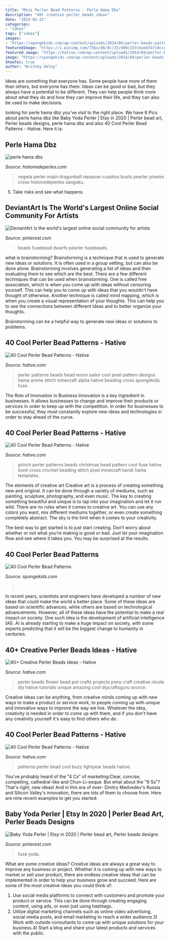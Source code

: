 ```yaml
---
title: "Mini Perler Bead Patterns - Perle Hama Dbz"
description: "40+ creative perler beads ideas"
date: "2023-02-21"
categories:
- "ideas"
tags: ["ideas"]
images:
- "https://spongekids.com/wp-content/uploads/2014/04/perler-beads-patterns/34-snowman-couple.jpg"
featuredImage: "https://i.pinimg.com/736x/d8/0c/15/d80c157cbaed7b7c0cce0c5376b80f80.jpg"
featured_image: "https://hative.com/wp-content/uploads/2014/04/perler-beads-patterns/8-buzz-lightyear-patterns.jpg"
image: "https://spongekids.com/wp-content/uploads/2014/04/perler-beads-patterns/34-snowman-couple.jpg"
ShowToc: true
author: "Britney Haley"
---
```



Ideas are something that everyone has. Some people have more of them than others, but everyone has them. Ideas can be good or bad, but they always have a potential to be different. They can help people think more about what they do and how they can improve their life, and they can also be used to make decisions.

	

		
looking for perle hama dbz you've visit to the right place. We have 8 Pics about perle hama dbz like Baby Yoda Perler | Etsy in 2020 | Perler bead art, Perler beads designs, perle hama dbz and also 40 Cool Perler Bead Patterns - Hative. Here it is:
		
    
## Perle Hama Dbz

<img loading=lazy src="http://www.histoiredeperles.com/images/perle-hama-dbz_8.jpg" onerror="this.onerror=null;this.src='https://tse4.mm.bing.net/th?id=OIP.7xo6DuGV-ymyZ2JrCj7l5gHaHa&amp;pid=15.1';" alt="perle hama dbz">

_Source: histoiredeperles.com_

>vegeta perler majin dragonball repasser cuadros busts pearler pixeles cross histoiredeperles sangoku. 

	

5. Take risks and see what happens.

    
## DeviantArt Is The World&#039;s Largest Online Social Community For Artists

<img loading=lazy src="https://i.pinimg.com/736x/21/f4/19/21f419bd950f2f45a5580828e9664aea.jpg" onerror="this.onerror=null;this.src='https://tse3.mm.bing.net/th?id=OIP.SXbi1I4N3FPCFbJINyIZGwHaJ4&amp;pid=15.1';" alt="DeviantArt is the world&#039;s largest online social community for artists">

_Source: pinterest.com_

>beads fusebead dwarfs pearler fusebeads. 

	

what is brainstorming?
Brainstorming is a technique that is used to generate new ideas or solutions. It is often used in a group setting, but can also be done alone. Brainstorming involves generating a list of ideas and then evaluating them to see which are the best.
There are a few different techniques that can be used when brainstorming. One is called free association, which is when you come up with ideas without censoring yourself. This can help you to come up with ideas that you wouldn't have thought of otherwise. Another technique is called mind mapping, which is when you create a visual representation of your thoughts. This can help you to see the connections between different ideas and to better organize your thoughts.

Brainstorming can be a helpful way to generate new ideas or solutions to problems.

    
## 40 Cool Perler Bead Patterns - Hative

<img loading=lazy src="https://hative.com/wp-content/uploads/2014/04/perler-beads-patterns/11-sailor-moon-patterns.jpg" onerror="this.onerror=null;this.src='https://tse1.mm.bing.net/th?id=OIP.FNrDuGzWVo3lq20tlt4bdgHaIn&amp;pid=15.1';" alt="40 Cool Perler Bead Patterns - Hative">

_Source: hative.com_

>perler patterns beads bead moon sailor cool pixel pattern designs hama anime stitch minecraft alpha hative beading cross spongekids fuse. 

	

The Role of Innovation in Business
Innovation is a key ingredient in businesses. It allows businesses to change and improve their products or services in order to keep up with the competition. In order for businesses to be successful, they must constantly explore new ideas and technologies in order to stay ahead of the curve.

    
## 40 Cool Perler Bead Patterns - Hative

<img loading=lazy src="http://hative.com/wp-content/uploads/2014/04/perler-beads-patterns/33-christmas-grinch.png" onerror="this.onerror=null;this.src='https://tse4.mm.bing.net/th?id=OIP.Y7_GT86Ka6ltj6dZ13O54wHaKj&amp;pid=15.1';" alt="40 Cool Perler Bead Patterns - Hative">

_Source: hative.com_

>grinch perler patterns beads christmas bead pattern cool fuse hative loom cross crochet beading stitch pixel minecraft kandi hama templates. 

	

The elements of creative art
Creative art is a process of creating something new and original. It can be done through a variety of mediums, such as painting, sculpture, photography, and even music. The key to creating something beautiful and unique is to tap into your imagination and let it run wild.
There are no rules when it comes to creative art. You can use any colors you want, mix different mediums together, or even create something completely abstract. The sky is the limit when it comes to your creativity.

The best way to get started is to just start creating. Don’t worry about whether or not what you’re making is good or bad. Just let your imagination flow and see where it takes you. You may be surprised at the results.

    
## 40 Cool Perler Bead Patterns

<img loading=lazy src="https://spongekids.com/wp-content/uploads/2014/04/perler-beads-patterns/34-snowman-couple.jpg" onerror="this.onerror=null;this.src='https://tse4.mm.bing.net/th?id=OIP.vnIXKgo7k1_oX9rQqDJ2ygHaIA&amp;pid=15.1';" alt="40 Cool Perler Bead Patterns">

_Source: spongekids.com_

>. 

	

In recent years, scientists and engineers have developed a number of new ideas that could make the world a better place. Some of these ideas are based on scientific advances, while others are based on technological advancements. However, all of these ideas have the potential to make a real impact on society. One such idea is the development of artificial intelligence (AI). AI is already starting to make a huge impact on society, with some experts predicting that it will be the biggest change to humanity in centuries.

    
## 40+ Creative Perler Beads Ideas - Hative

<img loading=lazy src="https://hative.com/wp-content/uploads/2014/04/perler-beads-ideas/17-flower-pot-perler-beads.jpg" onerror="this.onerror=null;this.src='https://tse1.mm.bing.net/th?id=OIP.PpKHyO12P_RtQSamgMURVQHaMX&amp;pid=15.1';" alt="40+ Creative Perler Beads Ideas - Hative">

_Source: hative.com_

>perler beads flower bead pot crafts projects pony craft creative nicole diy hative tutorials unique amazing cool diycraftsguru source. 

	

Creative ideas can be anything, from creative minds coming up with new ways to make a product or service work, to people coming up with unique and innovative ways to improve the way we live. Whatever the idea, creativity is needed in order to come up with them, and if you don't have any creativity yourself it's easy to find others who do.

    
## 40 Cool Perler Bead Patterns - Hative

<img loading=lazy src="https://hative.com/wp-content/uploads/2014/04/perler-beads-patterns/8-buzz-lightyear-patterns.jpg" onerror="this.onerror=null;this.src='https://tse4.mm.bing.net/th?id=OIP.knV_INF-giuskFnzqRCpjgHaLt&amp;pid=15.1';" alt="40 Cool Perler Bead Patterns - Hative">

_Source: hative.com_

>patterns perler bead cool buzz lightyear beads hative. 

	

You've probably heard of the "4 Cs" of marketing:Clear, concise, compelling, cathedral-like and Chun-Li-esque. But what about the "9 Ss"? That's right, new ideas! And in this era of ever- Dmitry Medvedev's Russia and Silicon Valley's innovation, there are lots of them to choose from. Here are nine recent examples to get you started: 

    
## Baby Yoda Perler | Etsy In 2020 | Perler Bead Art, Perler Beads Designs

<img loading=lazy src="https://i.pinimg.com/736x/d8/0c/15/d80c157cbaed7b7c0cce0c5376b80f80.jpg" onerror="this.onerror=null;this.src='https://tse1.mm.bing.net/th?id=OIP.BlBUujwsVf2KJxCFYhM8aAHaJ3&amp;pid=15.1';" alt="Baby Yoda Perler | Etsy in 2020 | Perler bead art, Perler beads designs">

_Source: pinterest.com_

>fuse yoda. 

	

What are some creative ideas?
Creative ideas are always a great way to improve any business or project. Whether it is coming up with new ways to market or sell your product, there are endless creative ideas that can be implemented in order to help your business grow and succeed. Here are some of the most creative ideas you could think of:
1) Use social media platforms to connect with customers and promote your product or service. This can be done through creating engaging content, using ads, or even just using hashtags.
2) Utilize digital marketing channels such as online video advertising, social media posts, and email marketing to reach a wider audience.3) Work with outside consultants to come up with unique solutions for your business.4) Start a blog and share your latest products and services with the public.

